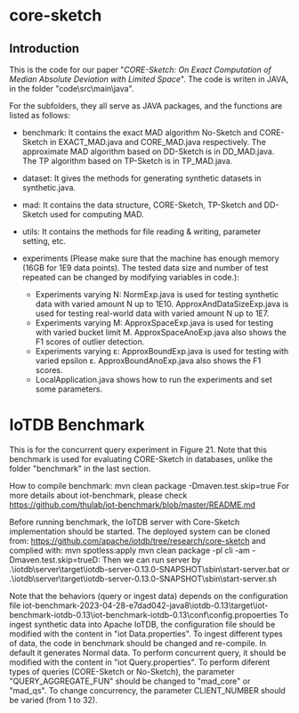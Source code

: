 # core-sketch

## Introduction

This is the code for our paper "*CORE-Sketch: On Exact Computation of Median Absolute Deviation with Limited Space*". The code is writen in JAVA, in the folder "code\src\main\java".



For the subfolders, they all serve as JAVA packages, and the functions are listed as follows:

- benchmark: It contains the exact MAD algorithm No-Sketch and CORE-Sketch in EXACT_MAD.java and CORE_MAD.java respectively. The approximate MAD algorithm based on DD-Sketch is in DD_MAD.java. The TP algorithm based on TP-Sketch is in TP_MAD.java.
- dataset: It gives the methods for generating synthetic datasets in synthetic.java.
- mad: It contains the data structure, CORE-Sketch, TP-Sketch and DD-Sketch used for computing MAD.
- utils: It contains the methods for file reading & writing, parameter setting, etc.
- experiments (Please make sure that the machine has enough memory (16GB for 1E9 data points). The tested data size and number of test repeated can be changed by modifying variables in code.):

  - Experiments varying N: NormExp.java is used for testing synthetic data with varied amount N up to 1E10. ApproxAndDataSizeExp.java is used for testing real-world data with varied amount N up to 1E7.
  - Experiments varying M: ApproxSpaceExp.java is used for testing with varied bucket limit M. ApproxSpaceAnoExp.java also shows the  F1 scores of outlier detection.
  - Experiments varying ε: ApproxBoundExp.java is used for testing with varied epsilon ε. ApproxBoundAnoExp.java also shows the F1 scores.
  - LocalApplication.java shows how to run the experiments and set some parameters.

# IoTDB Benchmark
This is for the concurrent query experiment in Figure 21. Note that this benchmark is used for evaluating CORE-Sketch in databases, unlike the folder "benchmark" in the last section.

How to compile benchmark:
	mvn clean package -Dmaven.test.skip=true
For more details about iot-benchmark, please check https://github.com/thulab/iot-benchmark/blob/master/README.md

Before running benchmark, the IoTDB server with Core-Sketch implementation should be started.
	The deployed system can be cloned from:
		https://github.com/apache/iotdb/tree/research/core-sketch
	and complied with:
		mvn spotless:apply
		mvn clean package -pl cli -am -Dmaven.test.skip=trueD:
	Then we can run server by .\iotdb\server\target\iotdb-server-0.13.0-SNAPSHOT\sbin\start-server.bat or .\iotdb\server\target\iotdb-server-0.13.0-SNAPSHOT\sbin\start-server.sh

Note that the behaviors (query or ingest data) depends on the configuration file iot-benchmark-2023-04-28-e7dad042-java8\iotdb-0.13\target\iot-benchmark-iotdb-0.13\iot-benchmark-iotdb-0.13\conf\config.propoerties
To ingest synthetic data into Apache IoTDB, the configuration file should be modified with the content in "iot Data.properties".
	To ingest different types of data, the code in benchmark should be changed and re-compile. In default it generates Normal data.
To perform concurrent query, it should be modified with the content in "iot Query.properties".
	To perform diferent types of queries (CORE-Sketch or No-Sketch), the parameter "QUERY_AGGREGATE_FUN" should be changed to "mad_core" or "mad_qs".
	To change concurrency, the parameter CLIENT_NUMBER should be varied (from 1 to 32).